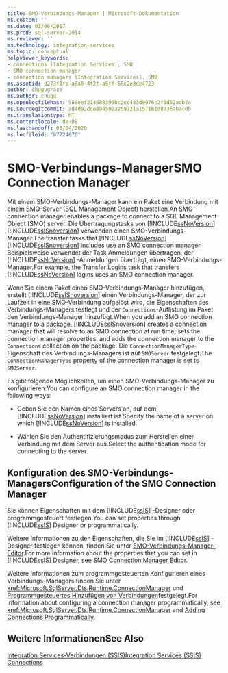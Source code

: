 ```yaml
---
title: SMO-Verbindungs-Manager | Microsoft-Dokumentation
ms.custom: ''
ms.date: 03/06/2017
ms.prod: sql-server-2014
ms.reviewer: ''
ms.technology: integration-services
ms.topic: conceptual
helpviewer_keywords:
- connections [Integration Services], SMO
- SMO connection manager
- connection managers [Integration Services], SMO
ms.assetid: d273f1fb-a6a8-4f2f-a5ff-55c2e3de4723
author: chugugrace
ms.author: chugu
ms.openlocfilehash: 988eef214608399bc3ec483d9976c2f5d52acb2a
ms.sourcegitcommit: ad4d92dce894592a259721a1571b1d8736abacdb
ms.translationtype: MT
ms.contentlocale: de-DE
ms.lasthandoff: 08/04/2020
ms.locfileid: "87724870"
---
```

# <a name="smo-connection-manager"></a><span data-ttu-id="2fb41-102">SMO-Verbindungs-Manager</span><span class="sxs-lookup"><span data-stu-id="2fb41-102">SMO Connection Manager</span></span>
  <span data-ttu-id="2fb41-103">Mit einem SMO-Verbindungs-Manager kann ein Paket eine Verbindung mit einem SMO-Server (SQL Management Object) herstellen.</span><span class="sxs-lookup"><span data-stu-id="2fb41-103">An SMO connection manager enables a package to connect to a SQL Management Object (SMO) server.</span></span> <span data-ttu-id="2fb41-104">Die Übertragungstasks von [!INCLUDE[ssNoVersion](../../includes/ssnoversion-md.md)] [!INCLUDE[ssISnoversion](../../includes/ssisnoversion-md.md)] verwenden einen SMO-Verbindungs-Manager.</span><span class="sxs-lookup"><span data-stu-id="2fb41-104">The transfer tasks that [!INCLUDE[ssNoVersion](../../includes/ssnoversion-md.md)] [!INCLUDE[ssISnoversion](../../includes/ssisnoversion-md.md)] includes use an SMO connection manager.</span></span> <span data-ttu-id="2fb41-105">Beispielsweise verwendet der Task Anmeldungen übertragen, der [!INCLUDE[ssNoVersion](../../includes/ssnoversion-md.md)] -Anmeldungen überträgt, einen SMO-Verbindungs-Manager.</span><span class="sxs-lookup"><span data-stu-id="2fb41-105">For example, the Transfer Logins task that transfers [!INCLUDE[ssNoVersion](../../includes/ssnoversion-md.md)] logins uses an SMO connection manager.</span></span>  
  
 <span data-ttu-id="2fb41-106">Wenn Sie einem Paket einen SMO-Verbindungs-Manager hinzufügen, erstellt [!INCLUDE[ssISnoversion](../../includes/ssisnoversion-md.md)] einen Verbindungs-Manager, der zur Laufzeit in eine SMO-Verbindung aufgelöst wird, die Eigenschaften des Verbindungs-Managers festlegt und der `Connections`-Auflistung im Paket den Verbindungs-Manager hinzufügt.</span><span class="sxs-lookup"><span data-stu-id="2fb41-106">When you add an SMO connection manager to a package, [!INCLUDE[ssISnoversion](../../includes/ssisnoversion-md.md)] creates a connection manager that will resolve to an SMO connection at run time, sets the connection manager properties, and adds the connection manager to the `Connections` collection on the package.</span></span> <span data-ttu-id="2fb41-107">Die `ConnectionManagerType`-Eigenschaft des Verbindungs-Managers ist auf `SMOServer` festgelegt.</span><span class="sxs-lookup"><span data-stu-id="2fb41-107">The `ConnectionManagerType` property of the connection manager is set to `SMOServer`.</span></span>  
  
 <span data-ttu-id="2fb41-108">Es gibt folgende Möglichkeiten, um einen SMO-Verbindungs-Manager zu konfigurieren:</span><span class="sxs-lookup"><span data-stu-id="2fb41-108">You can configure an SMO connection manager in the following ways:</span></span>  
  
-   <span data-ttu-id="2fb41-109">Geben Sie den Namen eines Servers an, auf dem [!INCLUDE[ssNoVersion](../../includes/ssnoversion-md.md)] installiert ist.</span><span class="sxs-lookup"><span data-stu-id="2fb41-109">Specify the name of a server on which [!INCLUDE[ssNoVersion](../../includes/ssnoversion-md.md)] is installed.</span></span>  
  
-   <span data-ttu-id="2fb41-110">Wählen Sie den Authentifizierungsmodus zum Herstellen einer Verbindung mit dem Server aus.</span><span class="sxs-lookup"><span data-stu-id="2fb41-110">Select the authentication mode for connecting to the server.</span></span>  
  
## <a name="configuration-of-the-smo-connection-manager"></a><span data-ttu-id="2fb41-111">Konfiguration des SMO-Verbindungs-Managers</span><span class="sxs-lookup"><span data-stu-id="2fb41-111">Configuration of the SMO Connection Manager</span></span>  
 <span data-ttu-id="2fb41-112">Sie können Eigenschaften mit dem [!INCLUDE[ssIS](../../includes/ssis-md.md)] -Designer oder programmgesteuert festlegen.</span><span class="sxs-lookup"><span data-stu-id="2fb41-112">You can set properties through [!INCLUDE[ssIS](../../includes/ssis-md.md)] Designer or programmatically.</span></span>  
  
 <span data-ttu-id="2fb41-113">Weitere Informationen zu den Eigenschaften, die Sie im [!INCLUDE[ssIS](../../includes/ssis-md.md)] -Designer festlegen können, finden Sie unter [SMO-Verbindungs-Manager-Editor](../smo-connection-manager-editor.md).</span><span class="sxs-lookup"><span data-stu-id="2fb41-113">For more information about the properties that you can set in [!INCLUDE[ssIS](../../includes/ssis-md.md)] Designer, see [SMO Connection Manager Editor](../smo-connection-manager-editor.md).</span></span>  
  
 <span data-ttu-id="2fb41-114">Weitere Informationen zum programmgesteuerten Konfigurieren eines Verbindungs-Managers finden Sie unter <xref:Microsoft.SqlServer.Dts.Runtime.ConnectionManager> und [Programmgesteuertes Hinzufügen von Verbindungen](../building-packages-programmatically/adding-connections-programmatically.md)festgelegt.</span><span class="sxs-lookup"><span data-stu-id="2fb41-114">For information about configuring a connection manager programmatically, see <xref:Microsoft.SqlServer.Dts.Runtime.ConnectionManager> and [Adding Connections Programmatically](../building-packages-programmatically/adding-connections-programmatically.md).</span></span>  
  
## <a name="see-also"></a><span data-ttu-id="2fb41-115">Weitere Informationen</span><span class="sxs-lookup"><span data-stu-id="2fb41-115">See Also</span></span>  
 [<span data-ttu-id="2fb41-116">Integration Services-Verbindungen &#40;SSIS&#41;</span><span class="sxs-lookup"><span data-stu-id="2fb41-116">Integration Services &#40;SSIS&#41; Connections</span></span>](integration-services-ssis-connections.md)  
  
  
